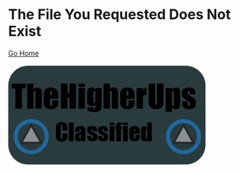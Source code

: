 
<html>
 <body>
<h1>The File You Requested Does Not Exist</h1>
<a href="http://cdn.thehigherups.org" style="font-size:20">Go Home</a>
<br>
<br>
<img src="logo.png">
  </body>
  </html>
